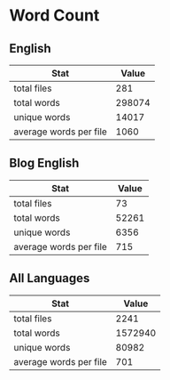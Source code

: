 # Word Count

## English

Stat | Value
---- | -----
total files | 281
total words | 298074
unique words | 14017
average words per file | 1060

## Blog English

Stat | Value
---- | -----
total files | 73
total words | 52261
unique words | 6356
average words per file | 715

## All Languages

Stat | Value
---- | -----
total files | 2241
total words | 1572940
unique words | 80982
average words per file | 701

